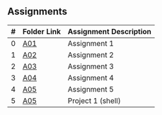##  Assignments

|   #   | Folder Link | Assignment Description |
| :---: | ----------- | ---------------------- |
|   0   |[A01](https://github.com/Nagavamshikrishna/5143-Opsys-102/tree/main/Assignments/A01)      | Assignment 1        |
|   1  | [A02](https://github.com/Nagavamshikrishna/5143-Opsys-102/tree/main/Assignments/A02)      | Assignment 2         |
|   2   | [A03](https://github.com/Nagavamshikrishna/5143-Opsys-102/tree/main/Assignments/A03)      | Assignment 3          |
|   3   | [A04](https://github.com/Nagavamshikrishna/5143-Opsys-102/tree/main/Assignments/A04)      | Assignment 4          |
|   4   | [A05](https://github.com/Nagavamshikrishna/5143-Opsys-102/tree/main/Assignments/A05)      | Assignment 5          |
|   5   | [A05](https://github.com/Nagavamshikrishna/5143-Opsys-102/tree/main/Assignments/P01)      | Project 1 (shell)        |
